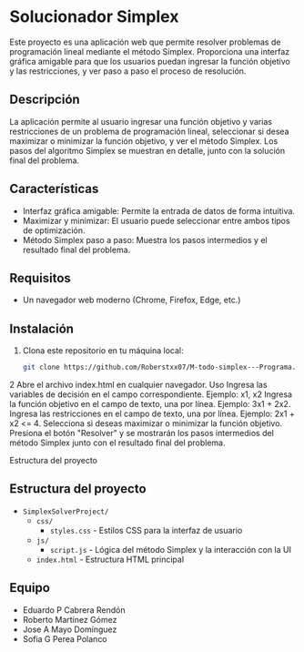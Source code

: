# Solucionador Simplex

Este proyecto es una aplicación web que permite resolver problemas de programación lineal mediante el método Simplex. Proporciona una interfaz gráfica amigable para que los usuarios puedan ingresar la función objetivo y las restricciones, y ver paso a paso el proceso de resolución.

## Descripción

La aplicación permite al usuario ingresar una función objetivo y varias restricciones de un problema de programación lineal, seleccionar si desea maximizar o minimizar la función objetivo, y ver el método Simplex. Los pasos del algoritmo Simplex se muestran en detalle, junto con la solución final del problema.

## Características

* Interfaz gráfica amigable: Permite la entrada de datos de forma intuitiva.
* Maximizar y minimizar: El usuario puede seleccionar entre ambos tipos de optimización.
* Método Simplex paso a paso: Muestra los pasos intermedios y el resultado final del problema.

## Requisitos

* Un navegador web moderno (Chrome, Firefox, Edge, etc.)

## Instalación

1. Clona este repositorio en tu máquina local:
   ```bash
   git clone https://github.com/Roberstxx07/M-todo-simplex---Programa.git

2 Abre el archivo index.html en cualquier navegador.
Uso
Ingresa las variables de decisión en el campo correspondiente. Ejemplo: x1, x2
Ingresa la función objetivo en el campo de texto, una por línea. Ejemplo: 3x1 + 2x2.
Ingresa las restricciones en el campo de texto, una por línea. Ejemplo: 2x1 + x2 <= 4.
Selecciona si deseas maximizar o minimizar la función objetivo.
Presiona el botón "Resolver" y se mostrarán los pasos intermedios del método Simplex junto con el resultado final del problema.

Estructura del proyecto

## Estructura del proyecto

* `SimplexSolverProject/`
    * `css/`
        * `styles.css` - Estilos CSS para la interfaz de usuario
    * `js/`
        * `script.js` - Lógica del método Simplex y la interacción con la UI
    * `index.html` - Estructura HTML principal

## Equipo

* Eduardo P Cabrera Rendón
* Roberto Martínez Gómez 
* Jose A Mayo Domínguez
* Sofia G Perea Polanco
